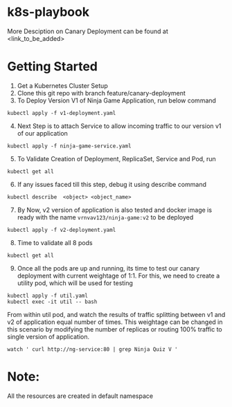 # k8s-playbook

More Desciption on Canary Deployment can be found at <link_to_be_added>

# Getting Started

1. Get a Kubernetes Cluster Setup
2. Clone this git repo with branch feature/canary-deployment
3. To Deploy Version V1 of Ninja Game Application, run below command
```
kubectl apply -f v1-deployment.yaml
```
4. Next Step is to attach Service to allow incoming traffic to our version v1 of our application
```
kubectl apply -f ninja-game-service.yaml
```
5. To Validate Creation of Deployment, ReplicaSet, Service and Pod, run
```
kubectl get all
```
6. If any issues faced till this step, debug it using describe command
```
kubectl describe  <object> <object_name>
```
7. By Now, v2 version of application is also tested and docker image is ready with the name ```vrnvav123/ninja-game:v2``` to be deployed
```
kubectl apply -f v2-deployment.yaml
```
8. Time to validate all 8 pods 
```
kubectl get all
```
9. Once all the pods are up and running, its time to test our canary deployment with current weightage of 1:1. For this, we need to create a utility pod, which will be used for testing
```
kubectl apply -f util.yaml
kubectl exec -it util -- bash
```
From within util pod, and watch the results of traffic splitting between v1 and v2 of application equal number of times. This weightage can be changed in this scenario by modifying the number of replicas or routing 100% traffic to single version of application.
```
watch ' curl http://ng-service:80 | grep Ninja Quiz V '
```



# Note:
All the resources are created in default namespace